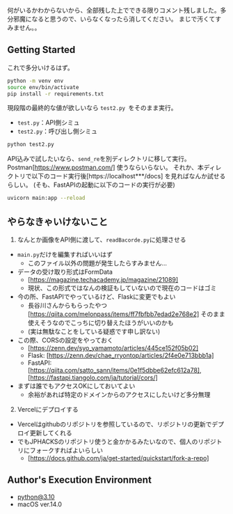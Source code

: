 
何がいるかわからないから、全部残した上でできる限りコメント残しました。多分邪魔になると思うので、いらなくなったら消してください。
まじで汚くてすみません。。

## Getting Started

これで多分いけるはず。

```bash
python -m venv env
source env/bin/activate
pip install -r requirements.txt
```

現段階の最終的な値が欲しいなら `test2.py `をそのまま実行。
- `test.py`：API側シミュ
- `test2.py`：呼び出し側シミュ

```bash
python test2.py
```

API込みで試したいなら、`send_re`を別ディレクトリに移して実行。Postman[https://www.postman.com/] 使うならいらない。
それか、本ディレクトリで以下のコード実行後[https://localhost***/docs] を見ればなんか試せるらしい。
(そも、FastAPIの起動に以下のコードの実行が必要)

```bash
uvicorn main:app --reload 
```

## やらなきゃいけないこと

1. なんとか画像をAPI側に渡して、`readBacorde.py`に処理させる
  - `main.py`だけを編集すればいいはず
    - このファイル以外の問題が発生したらすみません...
  - データの受け取り形式はFormData
    - [https://magazine.techacademy.jp/magazine/21089]
    - 現状、この形式ではなんの検証もしていないので現在のコードはゴミ
  - 今の所、FastAPIでやっているけど、Flaskに変更でもよい
    - 長谷川さんからもらったやつ[https://qiita.com/melonpass/items/ff7fbfbb7edad2e768e2] そのまま使えそうなのでこっちに切り替えたほうがいいのかも
    - (実は無駄なことをしている疑惑です申し訳ない)
  - この際、CORSの設定をやっておく
    - [https://zenn.dev/syo_yamamoto/articles/445ce152f05b02]
    - Flask: [https://zenn.dev/chae_rryontop/articles/2f4e0e713bbb1a] 
    - FastAPI: [https://qiita.com/satto_sann/items/0e1f5dbbe62efc612a78], [https://fastapi.tiangolo.com/ja/tutorial/cors/]
  - まずは誰でもアクセスOKにしておいてよい
    - 余裕があれば特定のドメインからのアクセスにしたいけど多分無理
2. Vercelにデプロイする
  - Vercelはgithubのリポジトリを参照しているので、リポジトリの更新でデプロイ更新してくれる
  - でもJPHACKSのリポジトリ使うと金かかるみたいなので、個人のリポジトリにフォークすればよいらしい
    - [https://docs.github.com/ja/get-started/quickstart/fork-a-repo]


## Author's Execution Environment

- python@3.10
- macOS ver.14.0
